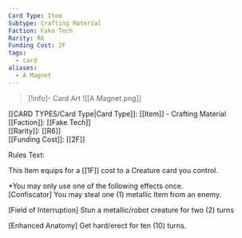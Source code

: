 ```yaml
---
Card Type: Item
Subtype: Crafting Material
Faction: Fake Tech
Rarity: R6
Funding Cost: 2F
tags:
  - card
aliases:
  - A Magnet
---
```

> [!info]- Card Art
> ![[A Magnet.png]]

[[CARD TYPES/Card Type|Card Type]]: [[Item]] - Crafting Material  
[[Faction]]: [[Fake Tech]]  
[[Rarity]]: [[R6]]  
[[Funding Cost]]: [[2F]]  

Rules Text:  

This Item equips for a [[1F]] cost to a Creature card you control.  

*You may only use one of the following effects once.  
[Confiscator] You may steal one (1) metallic Item from an enemy.  

[Field of Interruption] Stun a metallic/robot creature for two (2) turns  

[Enhanced Anatomy] Get hard/erect for ten (10) turns.  